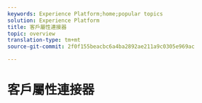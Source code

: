 ```yaml
---
keywords: Experience Platform;home;popular topics
solution: Experience Platform
title: 客戶屬性連接器
topic: overview
translation-type: tm+mt
source-git-commit: 2f0f155beacbc6a4ba2892ae211a9c0305e969ac

---
```



# 客戶屬性連接器
